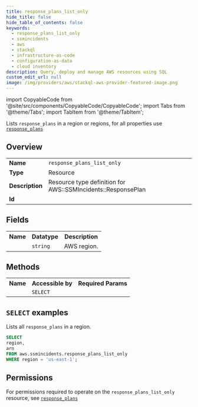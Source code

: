 ```yaml
---
title: response_plans_list_only
hide_title: false
hide_table_of_contents: false
keywords:
  - response_plans_list_only
  - ssmincidents
  - aws
  - stackql
  - infrastructure-as-code
  - configuration-as-data
  - cloud inventory
description: Query, deploy and manage AWS resources using SQL
custom_edit_url: null
image: /img/providers/aws/stackql-aws-provider-featured-image.png
---
```


import CopyableCode from '@site/src/components/CopyableCode/CopyableCode';
import Tabs from '@theme/Tabs';
import TabItem from '@theme/TabItem';

Lists <code>response_plans</code> in a region or regions, for all properties use <a href="/providers/aws/serviceName/response_plans/"><code>response_plans</code></a>

## Overview
<table><tbody>
<tr><td><b>Name</b></td><td><code>response_plans_list_only</code></td></tr>
<tr><td><b>Type</b></td><td>Resource</td></tr>
<tr><td><b>Description</b></td><td>Resource type definition for AWS::SSMIncidents::ResponsePlan</td></tr>
<tr><td><b>Id</b></td><td><CopyableCode code="aws.ssmincidents.response_plans_list_only" /></td></tr>
</tbody></table>

## Fields
<table><tbody><tr><th>Name</th><th>Datatype</th><th>Description</th></tr><tr><td><CopyableCode code="region" /></td><td><code>string</code></td><td>AWS region.</td></tr>
</tbody></table>

## Methods

<table><tbody>
  <tr>
    <th>Name</th>
    <th>Accessible by</th>
    <th>Required Params</th>
  </tr>
  <tr>
    <td><CopyableCode code="list_resources" /></td>
    <td><code>SELECT</code></td>
    <td><CopyableCode code="region" /></td>
  </tr>
</tbody></table>

## `SELECT` examples
Lists all <code>response_plans</code> in a region.
```sql
SELECT
region,
arn
FROM aws.ssmincidents.response_plans_list_only
WHERE region = 'us-east-1';
```


## Permissions

For permissions required to operate on the <code>response_plans_list_only</code> resource, see <a href="/providers/aws/ssmincidents/response_plans/#permissions"><code>response_plans</code></a>

